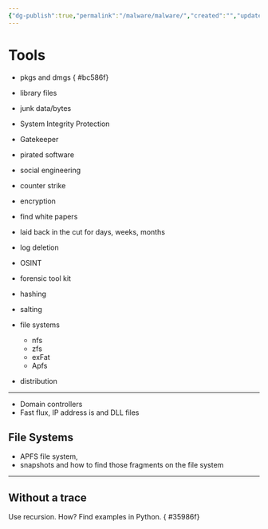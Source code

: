 ```yaml
---
{"dg-publish":true,"permalink":"/malware/malware/","created":"","updated":""}
---
```




# Tools

- pkgs and dmgs 
{ #bc586f}

- library files
- junk data/bytes
- System Integrity Protection 
- Gatekeeper 
- pirated software 
- social engineering 
- counter strike
- encryption
- find white papers
- laid back in the cut for days, weeks, months
- log deletion
- OSINT 
- forensic tool kit
- hashing 
- salting
- file systems
  - nfs
  - zfs
  - exFat 
  - Apfs
 - distribution 
---

- Domain controllers
- Fast flux, IP address is and DLL files
## File Systems
- APFS file system, 
- snapshots and how to find those fragments on the file system
---

## Without a trace

Use recursion. How? Find examples in Python.
{ #35986f}

